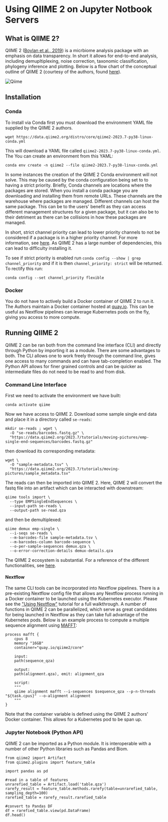 # Using QIIME 2 on Jupyter Notbook Servers

## What is QIIME 2?

QIIME 2 ([Boylan et al., 2019](https://www.nature.com/articles/s41587-019-0209-9)) is a micrbiome analysis package with an emphasis on data transparency. In short it allows for end-to-end analysis, including demupltiplexing, noise correction, taxonomic classification, phylogeny inference and plotting. Below is a flow chart of the conceptual outline of QIIME 2 (courtesy of the authors, found [here](https://docs.qiime2.org/2023.7/tutorials/overview/)).

<img src="../img/qiime_overview.png" alt= "Qiime">

## Installation

### Conda
To install via Conda first you must download the environment YAML file supplied by the QIIME 2 authors. 

```wget https://data.qiime2.org/distro/core/qiime2-2023.7-py38-linux-conda.yml```

This will download a YAML file called ```qiime2-2023.7-py38-linux-conda.yml```. The  You can create an environment from this YAML:

```conda env create -n qiime2 --file qiime2-2023.7-py38-linux-conda.yml```

In some instances the creation of the QIIME 2 Conda environment will not solve. This may be caused by the conda configuration being set to to having a strict priority. Briefly, Conda channels are locations where the packages are stored. When you install a conda package you are downloading and installing them from remote URLs. These channels are the warehouse where packages are managed. Different channels can host the same package. This can be to the users' benefit as they can access different management structures for a given package, but it can also be to their detriment as there can be collisions in how these packages are managed. 

In short, strict channel priority can lead to lower priority channels to not be considered if a package is in a higher priority channel. For more information, see [here](https://conda.io/projects/conda/en/latest/user-guide/tasks/manage-channels.html). As QIIME 2 has a large number of dependencies, this can lead to difficulty installing it.

To see if strict priority is enabled run ```conda config --show | grep channel_priority``` and if it is then ```channel_priority: strict``` will be returned. To rectify this run:

```conda config --set channel_priority flexible```

### Docker

You do not have to actively build a Docker container of QIIME 2 to run it. The Authors maintain a Docker container hosted at [quay.io](quay.io/qiime2/latest). This can be useful as Nextflow pipelines can leverage Kubernetes pods on the fly, giving you access to more compute.

## Running QIIME 2

QIIME 2 can be ran both from the command line interface (CLI) and directly through Python by importing it as a module. There are some advantages to both. The CLI allows one to work freely through the command line, gives one access to many commands and can have tab-completion enabled. The Python API allows for finer grained controls and can be quicker as intermediate files do not need to be read to and from disk.

### Command Line Interface

First we need to activate the environment we have built:

```conda activate qiime```

Now we have access to QIIME 2. Download some sample single end data and place it in a directory called ```se-reads```:

``` 
mkdir se-reads ; wget \
  -O "se-reads/barcodes.fastq.gz" \
  "https://data.qiime2.org/2023.7/tutorials/moving-pictures/emp-single-end-sequences/barcodes.fastq.gz"
```

then download its corresponding metadata:

```
wget \
  -O "sample-metadata.tsv" \
  "https://data.qiime2.org/2023.7/tutorials/moving-pictures/sample_metadata.tsv"
```


The reads can then be imported into QIIME 2.  Here, QIIME 2 will convert the fastq file into an artifact which can be interacted with downstream:

```
qiime tools import \
  --type EMPSingleEndSequences \
  --input-path se-reads \
  --output-path se-read.qza
```

and then be demultiplexed:

```
qiime demux emp-single \
  --i-seqs se-reads \
  --m-barcodes-file sample-metadata.tsv \
  --m-barcodes-column barcode-sequence \
  --o-per-sample-sequences demux.qza \
  --o-error-correction-details demux-details.qza
```

The QIIME 2 ecosystem is substantial. For a reference of the different functionalities, see [here](https://docs.qiime2.org/2023.7/tutorials/).


#### Nextflow

The same CLI tools can be incorporated into Nextflow pipelines. There is a pre-existing Nextflow config file that allows any Nextflow process running in a Docker container to be launched using the Kubernetes executor. Please see the ["Using Nextflow"](https://docs.climb.ac.uk/notebook-servers/using-nextflow/) tutorial for a full walkthrough. A number of functions in QIIME 2 can be parallelized, which serve as great candidates for being launched in Nextflow as they can take full advantage of the Kubernetes pods. Below is an example process to compute a multiple sequence alignment using [MAFFT](https://mafft.cbrc.jp/alignment/software/):

```
process mafft {
    cpus 8
    memory "16GB"
    container="quay.io/qiime2/core"

    input:
    path(sequence_qza)

    output:
    path(alignment.qza), emit: alignment_qza
    
    script:
    """
    qiime alignment mafft --i-sequences $sequence_qza --p-n-threads "${task.cpus}" --o-alignment alignment
    """
}
```

Note that the container variable is defined using the QIIME 2 authors' Docker container. This allows for a Kubernetes pod to be span up.

### Jupyter Notebook (Python API)

QIIME 2 can be imported as a Python module. It is interoperable with a number of other Python libraries such as Pandas and Biom.

```
from qiime2 import Artifact
from qiime2.plugins import feature_table

import pandas as pd

#read in a table of features
unrarefied_table = Artifact.load('table.qza')
rarefy_result = feature_table.methods.rarefy(table=unrarefied_table, sampling_depth=100)
rarefied_table = rarefy_result.rarefied_table

#convert to Pandas DF
df = rarefied_table.view(pd.DataFrame)
df.head()
```
